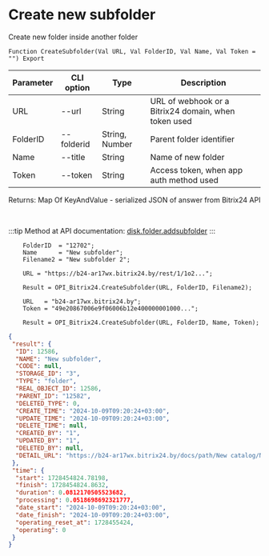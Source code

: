 ﻿---
sidebar_position: 2
---

# Create new subfolder
 Create new folder inside another folder



`Function CreateSubfolder(Val URL, Val FolderID, Val Name, Val Token = "") Export`

  | Parameter | CLI option | Type | Description |
  |-|-|-|-|
  | URL | --url | String | URL of webhook or a Bitrix24 domain, when token used |
  | FolderID | --folderid | String, Number | Parent folder identifier |
  | Name | --title | String | Name of new folder |
  | Token | --token | String | Access token, when app auth method used |

  
  Returns:  Map Of KeyAndValue - serialized JSON of answer from Bitrix24 API

<br/>

:::tip
Method at API documentation: [disk.folder.addsubfolder](https://dev.1c-bitrix.ru/rest_help/disk/folder/disk_folder_addsubfolder.php)
:::
<br/>


```bsl title="Code example"
    FolderID  = "12702";
    Name      = "New subfolder";
    Filename2 = "New subfolder 2";

    URL = "https://b24-ar17wx.bitrix24.by/rest/1/1o2...";

    Result = OPI_Bitrix24.CreateSubfolder(URL, FolderID, Filename2);

    URL   = "b24-ar17wx.bitrix24.by";
    Token = "49e20867006e9f06006b12e400000001000...";

    Result = OPI_Bitrix24.CreateSubfolder(URL, FolderID, Name, Token);
```
 



```json title="Result"
{
 "result": {
  "ID": 12586,
  "NAME": "New subfolder",
  "CODE": null,
  "STORAGE_ID": "3",
  "TYPE": "folder",
  "REAL_OBJECT_ID": 12586,
  "PARENT_ID": "12582",
  "DELETED_TYPE": 0,
  "CREATE_TIME": "2024-10-09T09:20:24+03:00",
  "UPDATE_TIME": "2024-10-09T09:20:24+03:00",
  "DELETE_TIME": null,
  "CREATED_BY": "1",
  "UPDATED_BY": "1",
  "DELETED_BY": null,
  "DETAIL_URL": "https://b24-ar17wx.bitrix24.by/docs/path/New catalog/New subfolder"
 },
 "time": {
  "start": 1728454824.78198,
  "finish": 1728454824.8632,
  "duration": 0.0812170505523682,
  "processing": 0.0518698692321777,
  "date_start": "2024-10-09T09:20:24+03:00",
  "date_finish": "2024-10-09T09:20:24+03:00",
  "operating_reset_at": 1728455424,
  "operating": 0
 }
}
```
